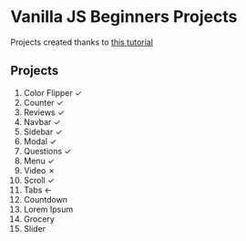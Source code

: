 # Vanilla JS Beginners Projects
Projects created thanks to [this tutorial](https://youtu.be/c5SIG7Ie0dM)

## Projects
1. Color Flipper ✓
2. Counter ✓
3. Reviews ✓
4. Navbar ✓
5. Sidebar ✓
6. Modal ✓
7. Questions ✓
8. Menu ✓
9. Video ✗
10. Scroll ✓
11. Tabs ←
12. Countdown
13. Lorem Ipsum
14. Grocery
15. Slider
